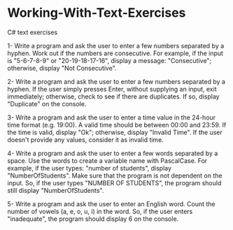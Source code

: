# Working-With-Text-Exercises
C# text exercises

1- Write a program and ask the user to enter a few numbers separated by a hyphen. Work out if the numbers are consecutive. For example, if the input is "5-6-7-8-9" or "20-19-18-17-16", display a message: "Consecutive"; otherwise, display "Not Consecutive".



2- Write a program and ask the user to enter a few numbers separated by a hyphen. If the user simply presses Enter, without supplying an input, exit immediately; otherwise, check to see if there are duplicates. If so, display "Duplicate" on the console.



3- Write a program and ask the user to enter a time value in the 24-hour time format (e.g. 19:00). A valid time should be between 00:00 and 23:59. If the time is valid, display "Ok"; otherwise, display "Invalid Time". If the user doesn't provide any values, consider it as invalid time.



4- Write a program and ask the user to enter a few words separated by a space. Use the words to create a variable name with PascalCase. For example, if the user types: "number of students", display "NumberOfStudents". Make sure that the program is not dependent on the input. So, if the user types "NUMBER OF STUDENTS", the program should still display "NumberOfStudents".



5- Write a program and ask the user to enter an English word. Count the number of vowels (a, e, o, u, i) in the word. So, if the user enters "inadequate", the program should display 6 on the console.

